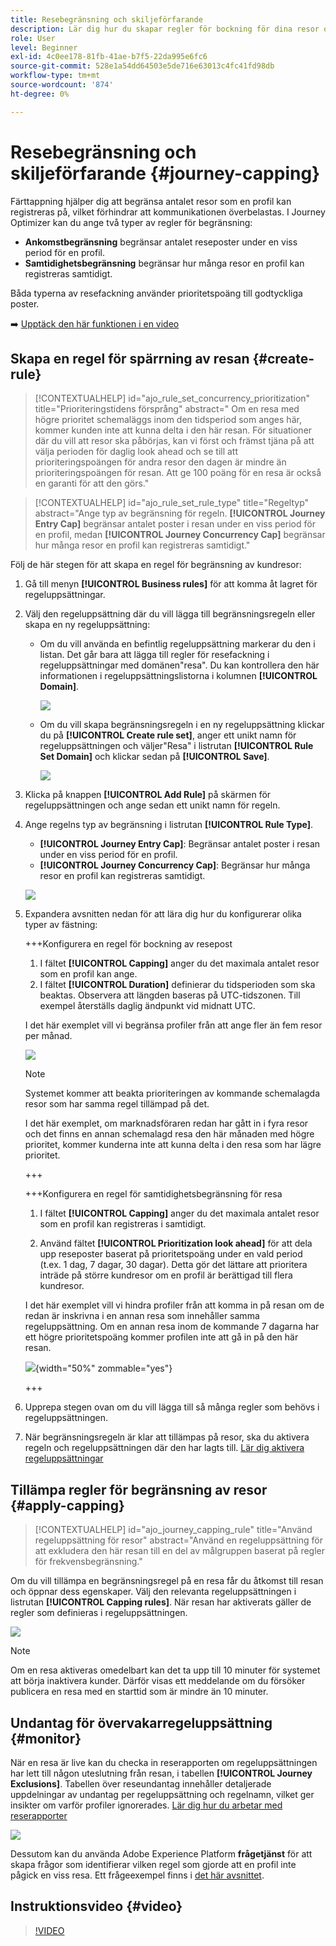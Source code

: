 ```yaml
---
title: Resebegränsning och skiljeförfarande
description: Lär dig hur du skapar regler för bockning för dina resor och hur du godtyckliggör reseregistrering
role: User
level: Beginner
exl-id: 4c0ee178-81fb-41ae-b7f5-22da995e6fc6
source-git-commit: 528e1a54dd64503e5de716e63013c4fc41fd98db
workflow-type: tm+mt
source-wordcount: '874'
ht-degree: 0%

---
```


# Resebegränsning och skiljeförfarande {#journey-capping}

Färttappning hjälper dig att begränsa antalet resor som en profil kan registreras på, vilket förhindrar att kommunikationen överbelastas. I Journey Optimizer kan du ange två typer av regler för begränsning:

* **Ankomstbegränsning** begränsar antalet reseposter under en viss period för en profil.
* **Samtidighetsbegränsning** begränsar hur många resor en profil kan registreras samtidigt.

Båda typerna av resefackning använder prioritetspoäng till godtyckliga poster.

➡️ [Upptäck den här funktionen i en video](#video)

## Skapa en regel för spärrning av resan {#create-rule}

>[!CONTEXTUALHELP]
>id="ajo_rule_set_concurrency_prioritization"
>title="Prioriteringstidens försprång"
>abstract=" Om en resa med högre prioritet schemaläggs inom den tidsperiod som anges här, kommer kunden inte att kunna delta i den här resan. För situationer där du vill att resor ska påbörjas, kan vi först och främst tjäna på att välja perioden för daglig look ahead och se till att prioriteringspoängen för andra resor den dagen är mindre än prioriteringspoängen för resan. Att ge 100 poäng för en resa är också en garanti för att den görs."

>[!CONTEXTUALHELP]
>id="ajo_rule_set_rule_type"
>title="Regeltyp"
>abstract="Ange typ av begränsning för regeln. **[!UICONTROL Journey Entry Cap]** begränsar antalet poster i resan under en viss period för en profil, medan **[!UICONTROL Journey Concurrency Cap]** begränsar hur många resor en profil kan registreras samtidigt."

Följ de här stegen för att skapa en regel för begränsning av kundresor:

1. Gå till menyn **[!UICONTROL Business rules]** för att komma åt lagret för regeluppsättningar.

1. Välj den regeluppsättning där du vill lägga till begränsningsregeln eller skapa en ny regeluppsättning:

   * Om du vill använda en befintlig regeluppsättning markerar du den i listan. Det går bara att lägga till regler för resefackning i regeluppsättningar med domänen&quot;resa&quot;. Du kan kontrollera den här informationen i regeluppsättningslistorna i kolumnen **[!UICONTROL Domain]**.

     ![](assets/journey-capping-list.png)

   * Om du vill skapa begränsningsregeln i en ny regeluppsättning klickar du på **[!UICONTROL Create rule set]**, anger ett unikt namn för regeluppsättningen och väljer&quot;Resa&quot; i listrutan **[!UICONTROL Rule Set Domain]** och klickar sedan på **[!UICONTROL Save]**.

     ![](assets/journey-capping-rule-set.png)

1. Klicka på knappen **[!UICONTROL Add Rule]** på skärmen för regeluppsättningen och ange sedan ett unikt namn för regeln.

1. Ange regelns typ av begränsning i listrutan **[!UICONTROL Rule Type]**.

   * **[!UICONTROL Journey Entry Cap]**: Begränsar antalet poster i resan under en viss period för en profil.
   * **[!UICONTROL Journey Concurrency Cap]**: Begränsar hur många resor en profil kan registreras samtidigt.

   ![](assets/journey-capping-concurrency.png)

1. Expandera avsnitten nedan för att lära dig hur du konfigurerar olika typer av fästning:

   +++Konfigurera en regel för bockning av resepost

   1. I fältet **[!UICONTROL Capping]** anger du det maximala antalet resor som en profil kan ange.
   1. I fältet **[!UICONTROL Duration]** definierar du tidsperioden som ska beaktas. Observera att längden baseras på UTC-tidszonen. Till exempel återställs daglig ändpunkt vid midnatt UTC.

   I det här exemplet vill vi begränsa profiler från att ange fler än fem resor per månad.

   ![](assets/journey-capping-entry-example.png)

   >[!NOTE]
   >
   >Systemet kommer att beakta prioriteringen av kommande schemalagda resor som har samma regel tillämpad på det.
   >
   >I det här exemplet, om marknadsföraren redan har gått in i fyra resor och det finns en annan schemalagd resa den här månaden med högre prioritet, kommer kunderna inte att kunna delta i den resa som har lägre prioritet.

   +++

   +++Konfigurera en regel för samtidighetsbegränsning för resa

   1. I fältet **[!UICONTROL Capping]** anger du det maximala antalet resor som en profil kan registreras i samtidigt.

   1. Använd fältet **[!UICONTROL Prioritization look ahead]** för att dela upp reseposter baserat på prioritetspoäng under en vald period (t.ex. 1 dag, 7 dagar, 30 dagar). Detta gör det lättare att prioritera inträde på större kundresor om en profil är berättigad till flera kundresor.

   I det här exemplet vill vi hindra profiler från att komma in på resan om de redan är inskrivna i en annan resa som innehåller samma regeluppsättning. Om en annan resa inom de kommande 7 dagarna har ett högre prioritetspoäng kommer profilen inte att gå in på den här resan.

   ![](assets/journey-capping-concurrency-example.png){width="50%" zommable="yes"}

   +++

1. Upprepa stegen ovan om du vill lägga till så många regler som behövs i regeluppsättningen.

1. När begränsningsregeln är klar att tillämpas på resor, ska du aktivera regeln och regeluppsättningen där den har lagts till. [Lär dig aktivera regeluppsättningar](../conflict-prioritization/rule-sets.md#create)

## Tillämpa regler för begränsning av resor {#apply-capping}

>[!CONTEXTUALHELP]
>id="ajo_journey_capping_rule"
>title="Använd regeluppsättning för resor"
>abstract="Använd en regeluppsättning för att exkludera den här resan till en del av målgruppen baserat på regler för frekvensbegränsning."

Om du vill tillämpa en begränsningsregel på en resa får du åtkomst till resan och öppnar dess egenskaper. Välj den relevanta regeluppsättningen i listrutan **[!UICONTROL Capping rules]**. När resan har aktiverats gäller de regler som definieras i regeluppsättningen.

![](assets/journey-capping-apply.png)

>[!NOTE]
>
>Om en resa aktiveras omedelbart kan det ta upp till 10 minuter för systemet att börja inaktivera kunder. Därför visas ett meddelande om du försöker publicera en resa med en starttid som är mindre än 10 minuter.

## Undantag för övervakarregeluppsättning {#monitor}

När en resa är live kan du checka in reserapporten om regeluppsättningen har lett till någon uteslutning från resan, i tabellen **[!UICONTROL Journey Exclusions]**. Tabellen över reseundantag innehåller detaljerade uppdelningar av undantag per regeluppsättning och regelnamn, vilket ger insikter om varför profiler ignorerades. [Lär dig hur du arbetar med reserapporter](../reports/journey-global-report-cja.md)

![](assets/journey-report.png)

Dessutom kan du använda Adobe Experience Platform **frågetjänst** för att skapa frågor som identifierar vilken regel som gjorde att en profil inte pågick en viss resa. Ett frågeexempel finns i [det här avsnittet](../reports/query-examples.md#common-queries).

## Instruktionsvideo {#video}

>[!VIDEO](https://video.tv.adobe.com/v/3435530?quality=12)
